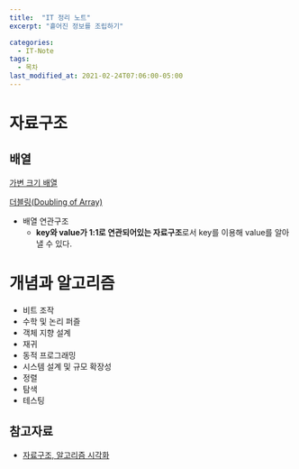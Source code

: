 ```yaml
---
title:  "IT 정리 노트"
excerpt: "흩어진 정보를 조립하기"

categories:
  - IT-Note
tags:
  - 목차
last_modified_at: 2021-02-24T07:06:00-05:00
---
```


# 자료구조
## 배열

[가변 크기 배열](https://inseong-so.github.io/it-note/toc_1_array_1_0/)

[더블링(Doubling of Array)](https://inseong-so.github.io/it-note/toc_1_array_2_0/)

- 배열 연관구조
  - **key와 value가 1:1로 연관되어있는 자료구조**로서 key를 이용해 value를 알아낼 수 있다.

# 개념과 알고리즘

- 비트 조작
- 수학 및 논리 퍼즐
- 객체 지향 설계
- 재귀
- 동적 프로그래밍
- 시스템 설계 및 규모 확장성
- 정렬
- 탐색
- 테스팅

## 참고자료

- [자료구조, 알고리즘 시각화](https://visualgo.net/en)